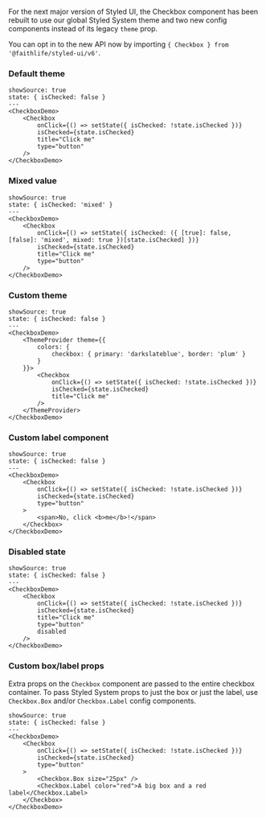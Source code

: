 For the next major version of Styled UI, the Checkbox component has been rebuilt to use our global Styled System theme and two new config components instead of its legacy `theme` prop.

You can opt in to the new API now by importing `{ Checkbox } from '@faithlife/styled-ui/v6'`.

### Default theme

```react
showSource: true
state: { isChecked: false }
---
<CheckboxDemo>
	<Checkbox
		onClick={() => setState({ isChecked: !state.isChecked })}
		isChecked={state.isChecked}
		title="Click me"
		type="button"
	/>
</CheckboxDemo>
```

### Mixed value

```react
showSource: true
state: { isChecked: 'mixed' }
---
<CheckboxDemo>
	<Checkbox
		onClick={() => setState({ isChecked: ({ [true]: false, [false]: 'mixed', mixed: true })[state.isChecked] })}
		isChecked={state.isChecked}
		title="Click me"
		type="button"
	/>
</CheckboxDemo>
```

### Custom theme

```react
showSource: true
state: { isChecked: false }
---
<CheckboxDemo>
	<ThemeProvider theme={{
		colors: {
			checkbox: { primary: 'darkslateblue', border: 'plum' }
		}
	}}>
		<Checkbox
			onClick={() => setState({ isChecked: !state.isChecked })}
			isChecked={state.isChecked}
			title="Click me"
		/>
	</ThemeProvider>
</CheckboxDemo>
```

### Custom label component

```react
showSource: true
state: { isChecked: false }
---
<CheckboxDemo>
	<Checkbox
		onClick={() => setState({ isChecked: !state.isChecked })}
		isChecked={state.isChecked}
		type="button"
	>
		<span>No, click <b>me</b>!</span>
	</Checkbox>
</CheckboxDemo>
```

### Disabled state

```react
showSource: true
state: { isChecked: false }
---
<CheckboxDemo>
	<Checkbox
		onClick={() => setState({ isChecked: !state.isChecked })}
		isChecked={state.isChecked}
		title="Click me"
		type="button"
		disabled
	/>
</CheckboxDemo>
```

### Custom box/label props

Extra props on the `Checkbox` component are passed to the entire checkbox container. To pass Styled System props to just the box or just the label, use `Checkbox.Box` and/or `Checkbox.Label` config components.

```react
showSource: true
state: { isChecked: false }
---
<CheckboxDemo>
	<Checkbox
		onClick={() => setState({ isChecked: !state.isChecked })}
		isChecked={state.isChecked}
		type="button"
	>
		<Checkbox.Box size="25px" />
		<Checkbox.Label color="red">A big box and a red label</Checkbox.Label>
	</Checkbox>
</CheckboxDemo>
```
